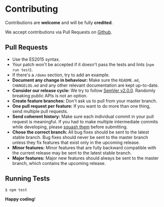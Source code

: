 # Contributing

Contributions are **welcome** and will be fully **credited**.

We accept contributions via Pull Requests on [Github](https://github.com/amiranagram/livewire-sortablejs).

## Pull Requests

- Use the ES2015 syntax.
- Your patch won't be accepted if it doesn't pass the tests and lints (`npm run test`).
- If there's a `/demo` section, try to add an example.
- **Document any change in behaviour:** Make sure the `README.md`, `CHANGELOG.md` and any other relevant documentation are kept up-to-date.
- **Consider our release cycle:** We try to follow [SemVer v2.0.0](http://semver.org/). Randomly breaking public APIs is not an option.
- **Create feature branches:** Don't ask us to pull from your master branch.
- **One pull request per feature:** If you want to do more than one thing, send multiple pull requests.
- **Send coherent history:** Make sure each individual commit in your pull request is meaningful. If you had to make multiple intermediate commits while developing, please [squash them](http://www.git-scm.com/book/en/v2/Git-Tools-Rewriting-History#Changing-Multiple-Commit-Messages) before submitting.
- **Chose the correct branch:** All bug fixes should be sent to the latest stable branch. Bug fixes should never be sent to the master branch unless they fix features that exist only in the upcoming release.
- **Minor features:** Minor features that are fully backward compatible with the current release may be sent to the latest stable branch.
- **Major features:** Major new features should always be sent to the master branch, which contains the upcoming release.

## Running Tests

``` bash
$ npm test
```

**Happy coding**!
